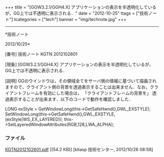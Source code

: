 ﻿+++
title = "[GGW3.2.1/GGH4.X] アプリケーションの表示を半透明化しているが，GG上では不透明に表示される．"
date = "2012-10-25"
ttags = ["技術ノート"]
tcategories = ["tech"]
banner = "img/technote.jpg"
+++

-----------------------------------------------------------------------------------------------------------------------------

*技術ノート

2012/10/25*


[番号]
技術ノート KGTN 2012102601

[現象]
[GGW3.2.1/GGH4.X]
アプリケーションの表示を半透明化しているが，GG上では不透明に表示される．

[説明]
GGのウインドウは，その領域全てをサーバ側の情報に基づいて描画されますので，クライアント側の背景を透過表示することは出来ません．なお，クライアントフレームを有効にした場合は，
「クライアントフレームの背景を」
透過表示することが出来ます．以下のコードで動作を確認しました．

LONG exStyle = GetWindowLong(this->GetSafeHwnd(),GWL_EXSTYLE);
SetWindowLong(this->GetSafeHwnd(),GWL_EXSTYLE,(exStyle|WS_EX_LAYERED));
this->SetLayeredWindowAttributes(RGB,128,LWA_ALPHA);


### ファイル

 
 


[KGTN2012102601.pdf](http://techreport.kitasp.net/attachments/download/1055/KGTN2012102601.pdf)
 [(54.2 KB)] [kitasp 技術センター, 2012/10/26
08:58]


 


 

